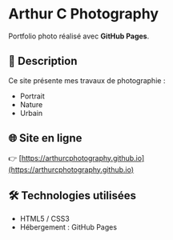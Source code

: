 # Arthur C Photography

Portfolio photo réalisé avec **GitHub Pages**.

## 📸 Description
Ce site présente mes travaux de photographie :
- Portrait
- Nature
- Urbain

## 🌐 Site en ligne
👉 [https://arthurcphotography.github.io](https://arthurcphotography.github.io)

## 🛠️ Technologies utilisées
- HTML5 / CSS3
- Hébergement : GitHub Pages
